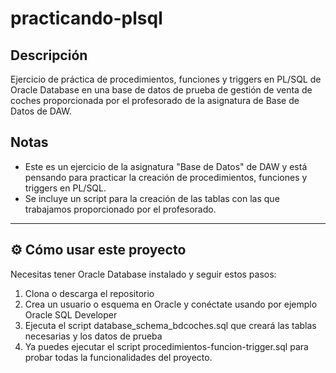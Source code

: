 # practicando-plsql

## Descripción
Ejercicio de práctica de procedimientos, funciones y triggers en PL/SQL de Oracle Database en una base de datos de prueba de gestión de venta de coches proporcionada por el profesorado de la asignatura de Base de Datos de DAW.

## Notas
- Este es un ejercicio de la asignatura "Base de Datos" de DAW y está pensando para practicar la creación de procedimientos, funciones y triggers en PL/SQL.
- Se incluye un script para la creación de las tablas con las que trabajamos proporcionado por el profesorado.

---
## ⚙️ Cómo usar este proyecto
Necesitas tener Oracle Database instalado y seguir estos pasos:
1. Clona o descarga el repositorio
2. Crea un usuario o esquema en Oracle y conéctate usando por ejemplo Oracle SQL Developer
3. Ejecuta el script database_schema_bdcoches.sql que creará las tablas necesarias y los datos de prueba
4. Ya puedes ejecutar el script procedimientos-funcion-trigger.sql para probar todas la funcionalidades del proyecto.
